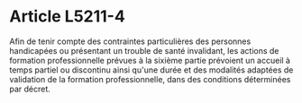 # Article L5211-4

Afin de tenir compte des contraintes particulières des personnes handicapées ou présentant un trouble de santé invalidant, les actions de formation professionnelle prévues à la sixième partie prévoient un accueil à temps partiel ou discontinu ainsi qu'une durée et des modalités adaptées de validation de la formation professionnelle, dans des conditions déterminées par décret.